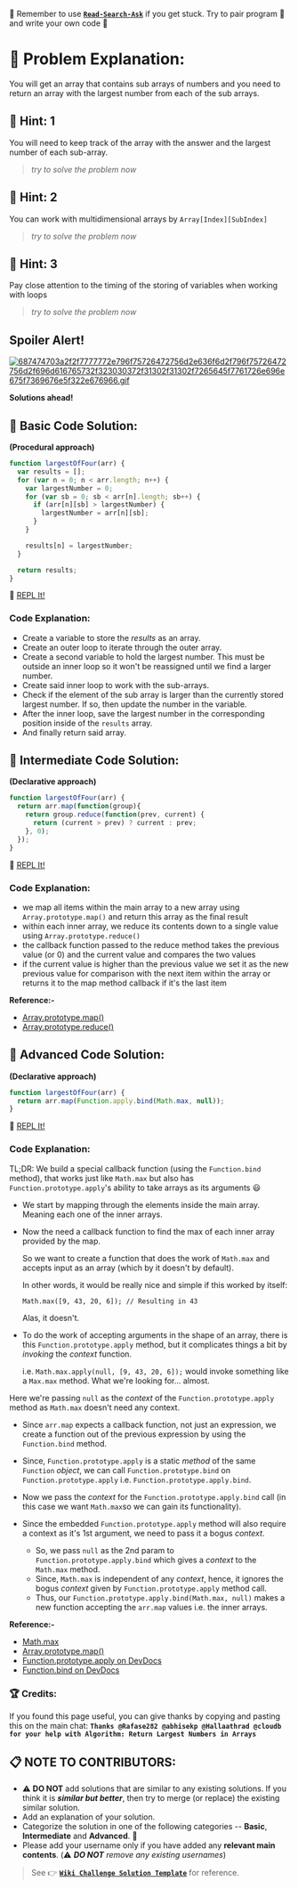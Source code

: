 :triangular_flag_on_post: Remember to use [**`Read-Search-Ask`**](How-to-get-help-when-you-get-stuck) if you get stuck. Try to pair program :busts_in_silhouette: and write your own code :memo:

# :checkered_flag: Problem Explanation:

You will get an array that contains sub arrays of numbers and you need to return an array with the largest number from each of the sub arrays.

## :speech_balloon: Hint: 1

You will need to keep track of the array with the answer and the largest number of each sub-array.

> *try to solve the problem now*

## :speech_balloon: Hint: 2

You can work with multidimensional arrays by `Array[Index][SubIndex]`

> *try to solve the problem now*

## :speech_balloon: Hint: 3

Pay close attention to the timing of the storing of variables when working with loops

> *try to solve the problem now*

## Spoiler Alert!

[![687474703a2f2f7777772e796f75726472756d2e636f6d2f796f75726472756d2f696d616765732f323030372f31302f31302f7265645f7761726e696e675f7369676e5f322e676966.gif](https://files.gitter.im/FreeCodeCamp/Wiki/nlOm/thumb/687474703a2f2f7777772e796f75726472756d2e636f6d2f796f75726472756d2f696d616765732f323030372f31302f31302f7265645f7761726e696e675f7369676e5f322e676966.gif)](https://files.gitter.im/FreeCodeCamp/Wiki/nlOm/687474703a2f2f7777772e796f75726472756d2e636f6d2f796f75726472756d2f696d616765732f323030372f31302f31302f7265645f7761726e696e675f7369676e5f322e676966.gif)

**Solutions ahead!**

## :beginner: Basic Code Solution:

**(Procedural approach)**

```js
function largestOfFour(arr) {
  var results = [];
  for (var n = 0; n < arr.length; n++) {
    var largestNumber = 0;
    for (var sb = 0; sb < arr[n].length; sb++) {
      if (arr[n][sb] > largestNumber) {
        largestNumber = arr[n][sb];
      }
    }

    results[n] = largestNumber;
  }

  return results;
}
```

:rocket: [REPL It!](https://repl.it/CLjU/15)

### Code Explanation:

- Create a variable to store the _results_ as an array.
- Create an outer loop to iterate through the outer array.
- Create a second variable to hold the largest number. This must be outside an inner loop so it won't be reassigned until we find a larger number.
- Create said inner loop to work with the sub-arrays.
- Check if the element of the sub array is larger than the currently stored largest number. If so, then update the number in the variable.
- After the inner loop, save the largest number in the corresponding position inside of the `results` array.
- And finally return said array.

## :sunflower: Intermediate Code Solution:

**(Declarative approach)**

```js
function largestOfFour(arr) {
  return arr.map(function(group){
    return group.reduce(function(prev, current) {
      return (current > prev) ? current : prev;
    }, 0);
  });
}
```

:rocket: [REPL It!](https://repl.it/CLjU/16)

### Code Explanation:

- we map all items within the main array to a new array using `Array.prototype.map()` and return this array as the final result
- within each inner array, we reduce its contents down to a single value using `Array.prototype.reduce()`
- the callback function passed to the reduce method takes the previous value (or 0) and the current value and compares the two values
- if the current value is higher than the previous value we set it as the new previous value for comparison with the next item within the array or returns it to the map method callback if it's the last item  

**Reference:-**

- [Array.prototype.map()](JS-Array-Prototype-Map)
- [Array.prototype.reduce()](JS-Array-Prototype-Reduce)

## :rotating_light: Advanced Code Solution:

**(Declarative approach)**

```js
function largestOfFour(arr) {
  return arr.map(Function.apply.bind(Math.max, null));
}
```

:rocket: [REPL It!](https://repl.it/CLjU/17)

### Code Explanation:

TL;DR: We build a special callback function (using the `Function.bind` method), that works just like `Math.max` but also has `Function.prototype.apply`'s ability to take arrays as its arguments :smiley:

- We start by mapping through the elements inside the main array. Meaning each one of the inner arrays.
- Now the need a callback function to find the max of each inner array provided by the map.

  So we want to create a function that does the work of `Math.max` and accepts input as an array (which by it doesn't by default).

  In other words, it would be really nice and simple if this worked by itself:

  `Math.max([9, 43, 20, 6]); // Resulting in 43`

  Alas, it doesn't.

- To do the work of accepting arguments in the shape of an array, there is this `Function.prototype.apply` method, but it complicates things a bit by _invoking_ the _context_ function.<br>

  i.e. `Math.max.apply(null, [9, 43, 20, 6]);` would invoke something like a `Max.max` method. What we're looking for... almost.

Here we're passing `null` as the _context_ of the `Function.prototype.apply` method as `Math.max` doesn't need any context.

- Since `arr.map` expects a callback function, not just an expression, we create a function out of the previous expression by using the `Function.bind` method.
- Since, `Function.prototype.apply` is a static _method_ of the same `Function` _object_, we can call `Function.prototype.bind` on `Function.prototype.apply` i.e. `Function.prototype.apply.bind`.
- Now we pass the _context_ for the `Function.prototype.apply.bind` call (in this case we want `Math.max`so we can gain its functionality).
- Since the embedded `Function.prototype.apply` method will also require a context as it's 1st argument, we need to pass it a bogus _context_.

  - So, we pass `null` as the 2nd param to `Function.prototype.apply.bind` which gives a _context_ to the `Math.max` method.
  - Since, `Math.max` is independent of any _context_, hence, it ignores the bogus _context_ given by `Function.prototype.apply` method call.
  - Thus, our `Function.prototype.apply.bind(Math.max, null)` makes a new function accepting the `arr.map` values i.e. the inner arrays.

**Reference:-**

- [Math.max](JS-Math-Max)
- [Array.prototype.map()](JS-Array-Prototype-Map)
- [Function.prototype.apply on DevDocs](http://devdocs.io/#q=js+Function+apply)
- [Function.bind on DevDocs](http://devdocs.io/#q=js+Function+bind)

### :trophy: Credits:

If you found this page useful, you can give thanks by copying and pasting this on the main chat: **`Thanks @Rafase282 @abhisekp @Hallaathrad @cloudb for your help with Algorithm: Return Largest Numbers in Arrays`**

## :clipboard: NOTE TO CONTRIBUTORS:

- :warning: **DO NOT** add solutions that are similar to any existing solutions. If you think it is **_similar but better_**, then try to merge (or replace) the existing similar solution.
- Add an explanation of your solution.
- Categorize the solution in one of the following categories -- **Basic**, **Intermediate** and **Advanced**. :traffic_light:
- Please add your username only if you have added any **relevant main contents**. (:warning: **_DO NOT_** _remove any existing usernames_)

> See :point_right: [**`Wiki Challenge Solution Template`**](Wiki-Template-Challenge-Solution) for reference.
